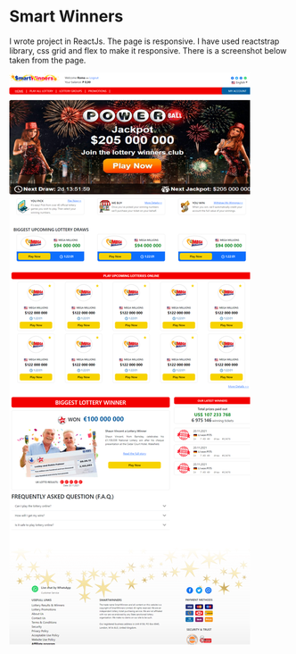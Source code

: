# Smart Winners


I wrote project in ReactJs. The page is responsive. I have used reactstrap library, css grid and flex to make it responsive. There is a screenshot below taken from the page.


![Screenshot of Webpage](screenshot.png) 